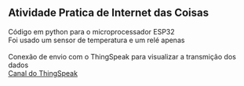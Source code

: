 ## Atividade Pratica de Internet das Coisas

Código em python para o microprocessador ESP32 <br>
Foi usado um sensor de temperatura e um relé apenas <br>
<br>
Conexão de envio com o ThingSpeak para visualizar a transmição dos dados <br>
<a href="https://thingspeak.com/channels/2112314">Canal do ThingSpeak</a>
